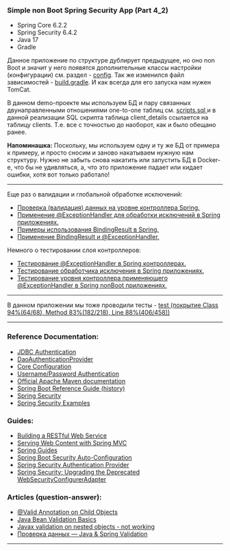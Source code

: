 ### Simple non Boot Spring Security App (Part 4_2)

- Spring Core 6.2.2
- Spring Security 6.4.2
- Java 17
- Gradle

Данное приложение по структуре дублирует предыдущее, но оно non Boot и значит у него появятся дополнительные классы 
настройки (конфигурации) см. раздел - [config](https://github.com/JcoderPaul/SPRING_SECURITY-Short_Guide/tree/master/Security_part_4_2/src/main/java/me/oldboy/config). Так же изменился файл зависимостей - [build.gradle](https://github.com/JcoderPaul/SPRING_SECURITY-Short_Guide/blob/master/Security_part_4_2/build.gradle). И как всегда для его 
запуска нам нужен TomCat.

В данном demo-проекте мы используем БД и пару связанных двунаправленными отношениями one-to-one таблиц см. [scripts.sql ](https://github.com/JcoderPaul/SPRING_SECURITY-Short_Guide/blob/master/Security_part_4_2/DOC/scripts.sql)
и в данной реализации SQL скрипта таблица client_details ссылается на таблицу clients. Т.е. все с точностью до наоборот,
как и было обещано ранее. 

**Напоминашка:** Поскольку, мы используем одну и ту же БД от примера к примеру, и просто сносим и заново накатываем нужную 
нам структуру. Нужно не забыть снова накатить или запустить БД в Docker-e, что бы не удивляться, а, что это приложение 
падает или кидает ошибки, хотя вот только работало! 
________________________________________________________________________________________________________________________
Еще раз о валидации и глобальной обработке исключений:
- [Проверка (валидация) данных на уровне контроллера Spring.](https://github.com/JcoderPaul/SPRING_SECURITY-Short_Guide/blob/master/Security_part_4_2/DOC/A_little_more_about_validation/ValidatingDataInControllerLayer.md)
- [Применение @ExceptionHandler для обработки исключений в Spring приложениях.](https://github.com/JcoderPaul/SPRING_SECURITY-Short_Guide/blob/master/Security_part_4_2/DOC/A_little_more_about_validation/SpringExceptionHandler.md)
- [Примеры использования BindingResult в Spring.](https://github.com/JcoderPaul/SPRING_SECURITY-Short_Guide/blob/master/Security_part_4_2/DOC/A_little_more_about_validation/BindingResultInSpringExample.md)
- [Применение BindingResult и @ExceptionHandler.](https://github.com/JcoderPaul/SPRING_SECURITY-Short_Guide/blob/master/Security_part_4_2/DOC/A_little_more_about_validation/BindingResultExceptionHandler.md)

Немного о тестировании слоя контроллеров:
- [Тестирование @ExceptionHandler в Spring контроллерах.](https://github.com/JcoderPaul/SPRING_SECURITY-Short_Guide/blob/master/Security_part_4_2/DOC/About_Validation_Tests/ExceptionHandlerTest.md)
- [Тестирование обработчика исключения в Spring приложениях.](https://github.com/JcoderPaul/SPRING_SECURITY-Short_Guide/blob/master/Security_part_4_2/DOC/About_Validation_Tests/TestingControllerLayer.md)
- [Тестирование уровня контроллера применяющего @ExceptionHandler в Spring nonBoot приложениях.](https://github.com/JcoderPaul/SPRING_SECURITY-Short_Guide/blob/master/Security_part_4_2/DOC/About_Validation_Tests/TestingControllerNonBootSpring.md)
________________________________________________________________________________________________________________________
В данном приложении мы тоже проводили тесты - [test (покрытие Class 94%(64/68), Method 83%(182/218), Line 88%(406/458))](https://github.com/JcoderPaul/SPRING_SECURITY-Short_Guide/tree/master/Security_part_4_2/src/test)
________________________________________________________________________________________________________________________
### Reference Documentation:

* [JDBC Authentication](https://docs.spring.io/spring-security/reference/servlet/authentication/passwords/jdbc.html#servlet-authentication-jdbc-datasource)
* [DaoAuthenticationProvider](https://docs.spring.io/spring-security/reference/servlet/authentication/passwords/dao-authentication-provider.html)
* [Core Configuration](https://docs.spring.io/spring-security/reference/servlet/oauth2/login/core.html)
* [Username/Password Authentication](https://docs.spring.io/spring-security/reference/servlet/authentication/passwords/index.html#publish-authentication-manager-bean)
* [Official Apache Maven documentation](https://maven.apache.org/guides/index.html)
* [Spring Boot Reference Guide (history)](https://docs.spring.io/spring-boot/docs/)
* [Spring Security](https://spring.io/projects/spring-security)
* [Spring Security Examples](https://spring.io/projects/spring-security#samples)

### Guides:

* [Building a RESTful Web Service](https://spring.io/guides/gs/rest-service/)
* [Serving Web Content with Spring MVC](https://spring.io/guides/gs/serving-web-content/)
* [Spring Guides](https://spring.io/guides)
* [Spring Boot Security Auto-Configuration](https://www.baeldung.com/spring-boot-security-autoconfiguration)
* [Spring Security Authentication Provider](https://www.baeldung.com/spring-security-authentication-provider)
* [Spring Security: Upgrading the Deprecated WebSecurityConfigurerAdapter](https://www.baeldung.com/spring-deprecated-websecurityconfigureradapter)

### Articles (question-answer):

* [@Valid Annotation on Child Objects](https://www.baeldung.com/java-valid-annotation-child-objects)
* [Java Bean Validation Basics](https://www.baeldung.com/java-validation)
* [Javax validation on nested objects - not working](https://stackoverflow.com/questions/53999226/javax-validation-on-nested-objects-not-working)
* [Проверка данных — Java & Spring Validation](https://habr.com/ru/articles/424819/)
________________________________________________________________________________________________________________________